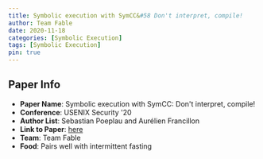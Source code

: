 ```yaml
---
title: Symbolic execution with SymCC&#58 Don't interpret, compile!
author: Team Fable
date: 2020-11-18
categories: [Symbolic Execution]
tags: [Symbolic Execution]
pin: true
---
```


## Paper Info
- **Paper Name**: Symbolic execution with SymCC: Don't interpret, compile!
- **Conference**: USENIX Security '20
- **Author List**: Sebastian Poeplau and Aurélien Francillon
- **Link to Paper**: [here](https://www.usenix.org/conference/usenixsecurity20/presentation/poeplau)
- **Team**: Team Fable
- **Food**: Pairs well with intermittent fasting


